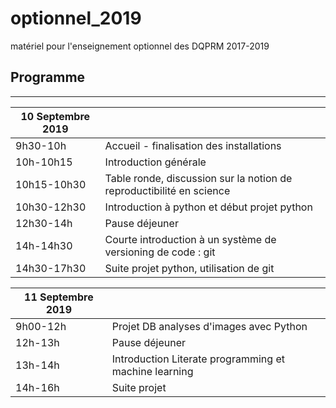 # optionnel_2019
matériel pour l'enseignement optionnel des DQPRM 2017-2019
## Programme
--------------------
|10 Septembre 2019|	 |
|----|---|
|9h30-10h|Accueil - finalisation des installations|
|10h-10h15|Introduction générale|
|10h15-10h30| Table ronde, discussion sur la notion de reproductibilité en science|
|10h30-12h30|Introduction à python et début projet python|
|12h30-14h|Pause déjeuner|
|14h-14h30|Courte introduction à un système de versioning de code : git|
|14h30-17h30|Suite projet python, utilisation de git|

|11 Septembre 2019|	 |
|----|---|
|9h00-12h|Projet DB analyses d'images avec Python|
|12h-13h|Pause déjeuner|
|13h-14h| Introduction Literate programming et machine learning|
|14h-16h|Suite projet|